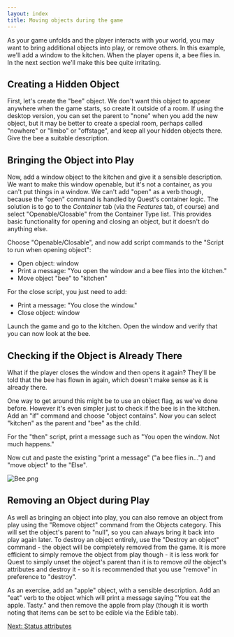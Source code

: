 ```yaml
---
layout: index
title: Moving objects during the game
---
```


As your game unfolds and the player interacts with your world, you may want to bring additional objects into play, or remove others. In this example, we'll add a window to the kitchen. When the player opens it, a bee flies in. In the next section we'll make this bee quite irritating.

Creating a Hidden Object
------------------------

First, let's create the "bee" object. We don't want this object to appear anywhere when the game starts, so create it outside of a room. If using the desktop version, you can set the parent to "none" when you add the new object, but it may be better to create a special room, perhaps called "nowhere" or "limbo" or "offstage", and keep all your hidden objects there. Give the bee a suitable description.

Bringing the Object into Play
-----------------------------

Now, add a window object to the kitchen and give it a sensible description. We want to make this window openable, but it's not a container, as you can't put things in a window. We can't add "open" as a verb though, because the "open" command is handled by Quest's container logic. The solution is to go to the _Container_ tab (via the _Features_ tab, of course) and select "Openable/Closable" from the Container Type list. This provides basic functionality for opening and closing an object, but it doesn't do anything else.

Choose "Openable/Closable", and now add script commands to the "Script to run when opening object":

-   Open object: window
-   Print a message: "You open the window and a bee flies into the kitchen."
-   Move object "bee" to "kitchen"

For the close script, you just need to add:

-   Print a message: "You close the window."
-   Close object: window

Launch the game and go to the kitchen. Open the window and verify that you can now look at the bee.

Checking if the Object is Already There
---------------------------------------

What if the player closes the window and then opens it again? They'll be told that the bee has flown in again, which doesn't make sense as it is already there.

One way to get around this might be to use an object flag, as we've done before. However it's even simpler just to check if the bee is in the kitchen. Add an "if" command and choose "object contains". Now you can select "kitchen" as the parent and "bee" as the child.

For the "then" script, print a message such as "You open the window. Not much happens."

Now cut and paste the existing "print a message" ("a bee flies in...") and "move object" to the "Else".

![](Bee.png "Bee.png")

Removing an Object during Play
------------------------------

As well as bringing an object into play, you can also remove an object from play using the "Remove object" command from the Objects category. This will set the object's parent to "null", so you can always bring it back into play again later. To destroy an object entirely, use the "Destroy an object" command - the object will be completely removed from the game. It is more efficient to simply remove the object from play though - it is less work for Quest to simply unset the object's parent than it is to remove *all* the object's attributes and destroy it - so it is recommended that you use "remove" in preference to "destroy".

As an exercise, add an "apple" object, with a sensible description. Add an "eat" verb to the object which will print a message saying "You eat the apple. Tasty." and then remove the apple from play (though it is worth noting that items can be set to be edible via the Edible tab).

[Next: Status attributes](status_attributes.html)